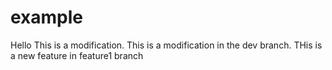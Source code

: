 # example

Hello
This is a modification.
This is a modification in the dev branch.
THis is a new feature in feature1 branch

